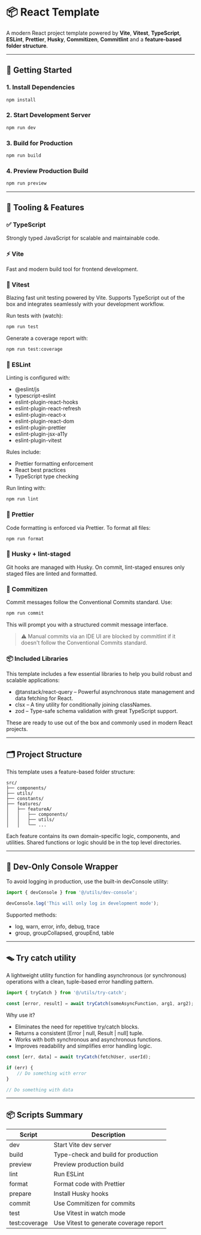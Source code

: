 # 📦 React Template

A modern React project template powered by **Vite**, **Vitest**, **TypeScript**, **ESLint**, **Prettier**, **Husky**, **Commitizen**, **Commitlint** and a **feature-based folder structure**.

---

## 🚀 Getting Started

### 1. Install Dependencies

```bash
npm install
```

### 2. Start Development Server

```bash
npm run dev
```

### 3. Build for Production

```bash
npm run build
```

### 4. Preview Production Build

```bash
npm run preview
```

---

## 🧰 Tooling & Features

### ✅ TypeScript

Strongly typed JavaScript for scalable and maintainable code.

### ⚡ Vite

Fast and modern build tool for frontend development.

### 🧪 Vitest

Blazing fast unit testing powered by Vite. Supports TypeScript out of the box and integrates seamlessly with your development workflow.

Run tests with (watch):

```bash
npm run test
```

Generate a coverage report with:

```bash
npm run test:coverage
```

### 🧹 ESLint

Linting is configured with:

- @eslint/js
- typescript-eslint
- eslint-plugin-react-hooks
- eslint-plugin-react-refresh
- eslint-plugin-react-x
- eslint-plugin-react-dom
- eslint-plugin-prettier
- eslint-plugin-jsx-a11y
- eslint-plugin-vitest

Rules include:

- Prettier formatting enforcement
- React best practices
- TypeScript type checking

Run linting with:

```bash
npm run lint
```

### 🎨 Prettier

Code formatting is enforced via Prettier. To format all files:

```bash
npm run format
```

### 🐶 Husky + lint-staged

Git hooks are managed with Husky. On commit, lint-staged ensures only staged files are linted and formatted.

### 📝 Commitizen

Commit messages follow the Conventional Commits standard. Use:

```bash
npm run commit
```

This will prompt you with a structured commit message interface.

> ⚠️ Manual commits via an IDE UI are blocked by commitlint if it doesn't follow the Conventional Commits standard.

### 📦 Included Libraries

This template includes a few essential libraries to help you build robust and scalable applications:

- @tanstack/react-query – Powerful asynchronous state management and data fetching for React.
- clsx – A tiny utility for conditionally joining classNames.
- zod – Type-safe schema validation with great TypeScript support.

These are ready to use out of the box and commonly used in modern React projects.

---

## 🗂️ Project Structure

This template uses a feature-based folder structure:

```
src/
├── components/
├── utils/
├── constants/
├── features/
│   ├── featureA/
│   │   ├── components/
│   │   ├── utils/
│   │   └── ...
```

Each feature contains its own domain-specific logic, components, and utilities. Shared functions or logic should be in the top level directories.

---

## 🧰 Dev-Only Console Wrapper

To avoid logging in production, use the built-in devConsole utility:

```typescript
import { devConsole } from '@/utils/dev-console';

devConsole.log('This will only log in development mode');
```

Supported methods:

- log, warn, error, info, debug, trace
- group, groupCollapsed, groupEnd, table

---

## 🪤 Try catch utility

A lightweight utility function for handling asynchronous (or synchronous) operations with a clean, tuple-based error handling pattern.

```typescript
import { tryCatch } from '@/utils/try-catch';

const [error, result] = await tryCatch(someAsyncFunction, arg1, arg2);
```

Why use it?

- Eliminates the need for repetitive try/catch blocks.
- Returns a consistent [Error | null, Result | null] tuple.
- Works with both synchronous and asynchronous functions.
- Improves readability and simplifies error handling logic.

```typescript
const [err, data] = await tryCatch(fetchUser, userId);

if (err) {
    // Do something with error
}

// Do something with data
```

---

## 📦 Scripts Summary

| Script        | Description                            |
| ------------- | -------------------------------------- |
| dev           | Start Vite dev server                  |
| build         | Type-check and build for production    |
| preview       | Preview production build               |
| lint          | Run ESLint                             |
| format        | Format code with Prettier              |
| prepare       | Install Husky hooks                    |
| commit        | Use Commitizen for commits             |
| test          | Use Vitest in watch mode               |
| test:coverage | Use Vitest to generate coverage report |
